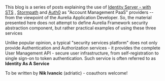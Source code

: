 
This blog is a series of posts explaining the use of [Identity Server - with STS](https://www.dotnetfoundation.org/thinktectureidentityserver) , [Stormpath](https://stormpath.com/) and [Auth0](https://auth0.com/) as "Account Management PaaS" providers -- from the viewpoint of the Aurelia Application Developer. So, the material presented here does not attempt to define Aurelia Framework security abstraction component, but rather practical examples of using these three services

Unlike popular opinion, a typical "security services platform" does not only provide Authentication and Authorization services - it provides the complete User Management API - secure user infrastructure, from self-registration to single sign-on to token authentication. Such service is often referred to as **Identity As A Service**

To be written by **Nik Ivancic** (adriatic) - coauthors welcome!

